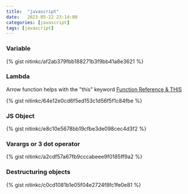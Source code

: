 ```yaml
---
title:  "javascript"
date:   2023-05-22 23:14:00
categories: [javascript]
tags: [javascript]
---
```



### Variable
{% gist nitinkc/af2ab379fbb188271b3f9bb41a8e3621 %}

### Lambda

Arrow function helps with the "this" keyword
[Function Reference & THIS](https://academind.com/tutorials/this-keyword-function-references)

{% gist nitinkc/64e12e0cd6f5ed153c1d56f5f1c84fbe %}

### JS Object

{% gist nitinkc/e8c10e5678bb19cfbe3de098cec4d3f2 %}

### Varargs or 3 dot operator
{% gist nitinkc/a2cdf57a67fb9cccabeee9f0185ff9a2 %}



### Destructuring objects

{% gist nitinkc/c0cd1081b1e05f04e2724f8fc1fe0e81 %}

